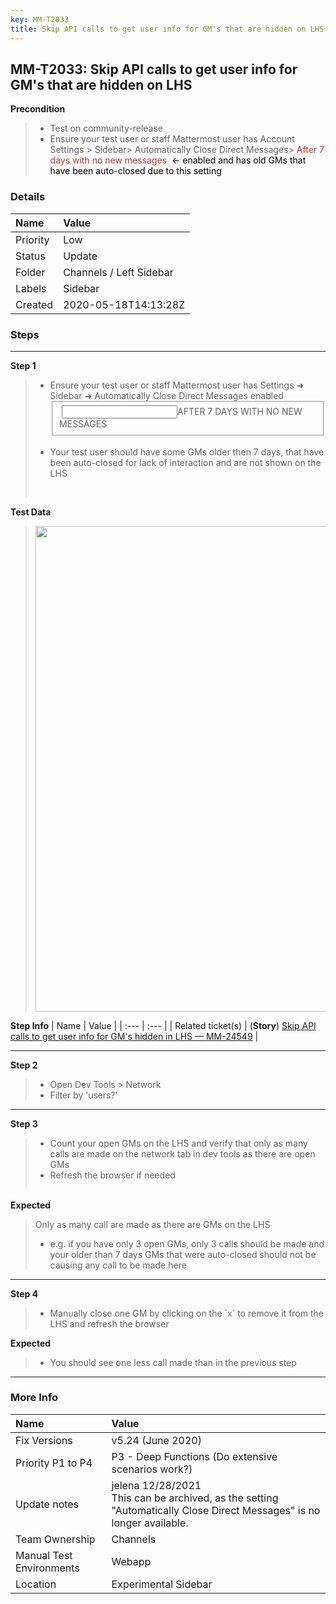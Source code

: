 ```yaml
---
key: MM-T2033
title: Skip API calls to get user info for GM's that are hidden on LHS
---
```


## MM-T2033: Skip API calls to get user info for GM's that are hidden on LHS

**Precondition**

> <article><ul><li>Test on community-release</li><li>Ensure your test user or staff Mattermost user has Account Settings &gt; Sidebar&gt; Automatically Close Direct Messages&gt; <label><span style="color: rgb(184, 49, 47);">After 7 days with no new messages &nbsp;</span><span style="color: rgb(0, 0, 0);">&lt;- enabled and has old GMs that have been auto-closed due to this setting</span></label></li></ul></article>

### Details

| Name     | Value                   |
| :------- | :---------------------- |
| Priority | Low                     |
| Status   | Update                  |
| Folder   | Channels / Left Sidebar |
| Labels   | Sidebar                 |
| Created  | 2020-05-18T14:13:28Z    |

### Steps

<hr/>

**Step 1**

> <article><ul><li>Ensure your test user or staff Mattermost user has Settings ➜ Sidebar ➜ Automatically Close Direct Messages enabled<br /><fieldset><label> <input />AFTER 7 DAYS WITH NO NEW MESSAGES</label></fieldset><br /></li><li>Your test user should have some GMs older then 7 days, that have been auto-closed for lack of interaction and are not shown on the LHS</li></ul><br /></article>

**Test Data**

> <article><img src="https://smartbear-tm4j-prod-us-west-2-attachment-rich-text.s3.us-west-2.amazonaws.com/embedded-f3277290f945470c4add5d21ef3dc7ca7b74388fc7152bfb6b99ae58c66a95a8-1589810991011-Screen+Shot+2020-05-18+at+9.53.16+AM.png" style="width:777px" class="fr-fil fr-dib" /></article>

**Step Info**
| Name | Value |
| :--- | :--- |
| Related ticket(s) | (<strong>Story</strong>) <a href="https://mattermost.atlassian.net/browse/MM-24549">Skip API calls to get user info for GM's hidden in LHS — MM-24549</a> |

<hr/>

**Step 2**

> <article><ul><li><span style="background-color:initial;font-family:-apple-system, BlinkMacSystemFont, &quot;Segoe UI&quot;, Roboto, Oxygen, Ubuntu, &quot;Fira Sans&quot;, &quot;Droid Sans&quot;, &quot;Helvetica Neue&quot;, sans-serif;letter-spacing:-0.005em">Open Dev Tools &gt; Network </span></li><li><span style="background-color:initial;font-family:-apple-system, BlinkMacSystemFont, &quot;Segoe UI&quot;, Roboto, Oxygen, Ubuntu, &quot;Fira Sans&quot;, &quot;Droid Sans&quot;, &quot;Helvetica Neue&quot;, sans-serif;letter-spacing:-0.005em">Filter by 'users?'</span></li></ul></article>

<hr/>

**Step 3**

> <article><ul><li>Count your open GMs on the LHS and verify that only as many calls are made on the network tab in dev tools as there are open GMs</li><li>Refresh the browser if needed<br /><br /></li></ul></article>

**Expected**

> <article>Only as many call are made as there are GMs on the LHS<ul><li>e.g. if you have only 3 open GMs, only 3 calls should be made and your older than 7 days GMs that were auto-closed should not be causing any call to be made here</li></ul></article>

<hr/>

**Step 4**

> <article><ul><li>Manually close one GM by clicking on the `x` to remove it from the LHS and refresh the browser </li></ul></article>

**Expected**

> <article><ul><li>You should see one less call made than in the previous step </li></ul></article>

<hr/>

### More Info

| Name                     | Value                                                                                                                     |
| :----------------------- | :------------------------------------------------------------------------------------------------------------------------ |
| Fix Versions             | v5.24 (June 2020)                                                                                                         |
| Priority P1 to P4        | P3 - Deep Functions (Do extensive scenarios work?)                                                                        |
| Update notes             | jelena 12/28/2021<br />This can be archived, as the setting "Automatically Close Direct Messages" is no longer available. |
| Team Ownership           | Channels                                                                                                                  |
| Manual Test Environments | Webapp                                                                                                                    |
| Location                 | Experimental Sidebar                                                                                                      |
